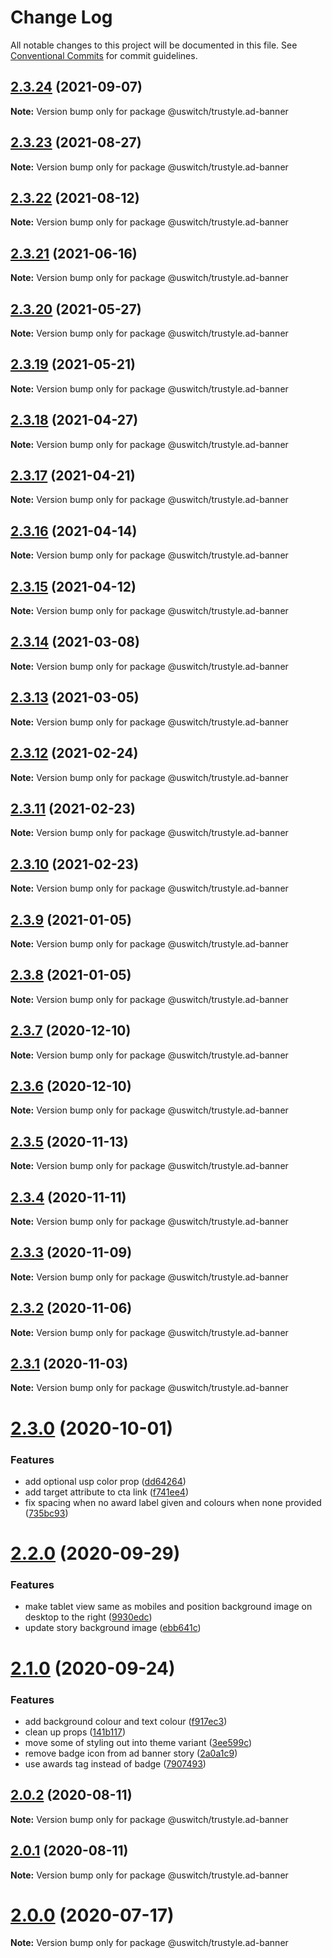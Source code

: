# Change Log

All notable changes to this project will be documented in this file.
See [Conventional Commits](https://conventionalcommits.org) for commit guidelines.

## [2.3.24](https://github.com/uswitch/trustyle/compare/@uswitch/trustyle.ad-banner@2.3.23...@uswitch/trustyle.ad-banner@2.3.24) (2021-09-07)

**Note:** Version bump only for package @uswitch/trustyle.ad-banner





## [2.3.23](https://github.com/uswitch/trustyle/compare/@uswitch/trustyle.ad-banner@2.3.22...@uswitch/trustyle.ad-banner@2.3.23) (2021-08-27)

**Note:** Version bump only for package @uswitch/trustyle.ad-banner





## [2.3.22](https://github.com/uswitch/trustyle/compare/@uswitch/trustyle.ad-banner@2.3.21...@uswitch/trustyle.ad-banner@2.3.22) (2021-08-12)

**Note:** Version bump only for package @uswitch/trustyle.ad-banner





## [2.3.21](https://github.com/uswitch/trustyle/compare/@uswitch/trustyle.ad-banner@2.3.20...@uswitch/trustyle.ad-banner@2.3.21) (2021-06-16)

**Note:** Version bump only for package @uswitch/trustyle.ad-banner





## [2.3.20](https://github.com/uswitch/trustyle/compare/@uswitch/trustyle.ad-banner@2.3.19...@uswitch/trustyle.ad-banner@2.3.20) (2021-05-27)

**Note:** Version bump only for package @uswitch/trustyle.ad-banner





## [2.3.19](https://github.com/uswitch/trustyle/compare/@uswitch/trustyle.ad-banner@2.3.18...@uswitch/trustyle.ad-banner@2.3.19) (2021-05-21)

**Note:** Version bump only for package @uswitch/trustyle.ad-banner





## [2.3.18](https://github.com/uswitch/trustyle/compare/@uswitch/trustyle.ad-banner@2.3.17...@uswitch/trustyle.ad-banner@2.3.18) (2021-04-27)

**Note:** Version bump only for package @uswitch/trustyle.ad-banner





## [2.3.17](https://github.com/uswitch/trustyle/compare/@uswitch/trustyle.ad-banner@2.3.16...@uswitch/trustyle.ad-banner@2.3.17) (2021-04-21)

**Note:** Version bump only for package @uswitch/trustyle.ad-banner





## [2.3.16](https://github.com/uswitch/trustyle/compare/@uswitch/trustyle.ad-banner@2.3.15...@uswitch/trustyle.ad-banner@2.3.16) (2021-04-14)

**Note:** Version bump only for package @uswitch/trustyle.ad-banner





## [2.3.15](https://github.com/uswitch/trustyle/compare/@uswitch/trustyle.ad-banner@2.3.14...@uswitch/trustyle.ad-banner@2.3.15) (2021-04-12)

**Note:** Version bump only for package @uswitch/trustyle.ad-banner





## [2.3.14](https://github.com/uswitch/trustyle/compare/@uswitch/trustyle.ad-banner@2.3.13...@uswitch/trustyle.ad-banner@2.3.14) (2021-03-08)

**Note:** Version bump only for package @uswitch/trustyle.ad-banner





## [2.3.13](https://github.com/uswitch/trustyle/compare/@uswitch/trustyle.ad-banner@2.3.12...@uswitch/trustyle.ad-banner@2.3.13) (2021-03-05)

**Note:** Version bump only for package @uswitch/trustyle.ad-banner





## [2.3.12](https://github.com/uswitch/trustyle/compare/@uswitch/trustyle.ad-banner@2.3.10...@uswitch/trustyle.ad-banner@2.3.12) (2021-02-24)

**Note:** Version bump only for package @uswitch/trustyle.ad-banner






## [2.3.11](https://github.com/uswitch/trustyle/compare/@uswitch/trustyle.ad-banner@2.3.10...@uswitch/trustyle.ad-banner@2.3.11) (2021-02-23)

**Note:** Version bump only for package @uswitch/trustyle.ad-banner





## [2.3.10](https://github.com/uswitch/trustyle/compare/@uswitch/trustyle.ad-banner@2.3.9...@uswitch/trustyle.ad-banner@2.3.10) (2021-02-23)

**Note:** Version bump only for package @uswitch/trustyle.ad-banner





## [2.3.9](https://github.com/uswitch/trustyle/compare/@uswitch/trustyle.ad-banner@2.3.7...@uswitch/trustyle.ad-banner@2.3.9) (2021-01-05)

**Note:** Version bump only for package @uswitch/trustyle.ad-banner





## [2.3.8](https://github.com/uswitch/trustyle/compare/@uswitch/trustyle.ad-banner@2.3.7...@uswitch/trustyle.ad-banner@2.3.8) (2021-01-05)

**Note:** Version bump only for package @uswitch/trustyle.ad-banner





## [2.3.7](https://github.com/uswitch/trustyle/compare/@uswitch/trustyle.ad-banner@2.3.6...@uswitch/trustyle.ad-banner@2.3.7) (2020-12-10)

**Note:** Version bump only for package @uswitch/trustyle.ad-banner





## [2.3.6](https://github.com/uswitch/trustyle/compare/@uswitch/trustyle.ad-banner@2.3.5...@uswitch/trustyle.ad-banner@2.3.6) (2020-12-10)

**Note:** Version bump only for package @uswitch/trustyle.ad-banner






## [2.3.5](https://github.com/uswitch/trustyle/compare/@uswitch/trustyle.ad-banner@2.3.4...@uswitch/trustyle.ad-banner@2.3.5) (2020-11-13)

**Note:** Version bump only for package @uswitch/trustyle.ad-banner





## [2.3.4](https://github.com/uswitch/trustyle/compare/@uswitch/trustyle.ad-banner@2.3.3...@uswitch/trustyle.ad-banner@2.3.4) (2020-11-11)

**Note:** Version bump only for package @uswitch/trustyle.ad-banner





## [2.3.3](https://github.com/uswitch/trustyle/compare/@uswitch/trustyle.ad-banner@2.3.2...@uswitch/trustyle.ad-banner@2.3.3) (2020-11-09)

**Note:** Version bump only for package @uswitch/trustyle.ad-banner





## [2.3.2](https://github.com/uswitch/trustyle/compare/@uswitch/trustyle.ad-banner@2.3.1...@uswitch/trustyle.ad-banner@2.3.2) (2020-11-06)

**Note:** Version bump only for package @uswitch/trustyle.ad-banner





## [2.3.1](https://github.com/uswitch/trustyle/compare/@uswitch/trustyle.ad-banner@2.3.0...@uswitch/trustyle.ad-banner@2.3.1) (2020-11-03)

**Note:** Version bump only for package @uswitch/trustyle.ad-banner





# [2.3.0](https://github.com/uswitch/trustyle/compare/@uswitch/trustyle.ad-banner@2.2.0...@uswitch/trustyle.ad-banner@2.3.0) (2020-10-01)


### Features

* add optional usp color prop ([dd64264](https://github.com/uswitch/trustyle/commit/dd64264))
* add target attribute to cta link ([f741ee4](https://github.com/uswitch/trustyle/commit/f741ee4))
* fix spacing when no award label given and colours when none provided ([735bc93](https://github.com/uswitch/trustyle/commit/735bc93))





# [2.2.0](https://github.com/uswitch/trustyle/compare/@uswitch/trustyle.ad-banner@2.1.0...@uswitch/trustyle.ad-banner@2.2.0) (2020-09-29)


### Features

* make tablet view same as mobiles and position background image on desktop to the right ([9930edc](https://github.com/uswitch/trustyle/commit/9930edc))
* update story background image ([ebb641c](https://github.com/uswitch/trustyle/commit/ebb641c))





# [2.1.0](https://github.com/uswitch/trustyle/compare/@uswitch/trustyle.ad-banner@2.0.6...@uswitch/trustyle.ad-banner@2.1.0) (2020-09-24)


### Features

* add background colour and text colour ([f917ec3](https://github.com/uswitch/trustyle/commit/f917ec3))
* clean up props ([141b117](https://github.com/uswitch/trustyle/commit/141b117))
* move some of styling out into theme variant ([3ee599c](https://github.com/uswitch/trustyle/commit/3ee599c))
* remove badge icon from ad banner story ([2a0a1c9](https://github.com/uswitch/trustyle/commit/2a0a1c9))
* use awards tag instead of badge ([7907493](https://github.com/uswitch/trustyle/commit/7907493))





## [2.0.2](https://github.com/uswitch/trustyle/compare/@uswitch/trustyle.ad-banner@2.0.1...@uswitch/trustyle.ad-banner@2.0.2) (2020-08-11)

**Note:** Version bump only for package @uswitch/trustyle.ad-banner





## [2.0.1](https://github.com/uswitch/trustyle/compare/@uswitch/trustyle.ad-banner@2.0.0...@uswitch/trustyle.ad-banner@2.0.1) (2020-08-11)

**Note:** Version bump only for package @uswitch/trustyle.ad-banner





# [2.0.0](https://github.com/uswitch/trustyle/compare/@uswitch/trustyle.ad-banner@1.1.0...@uswitch/trustyle.ad-banner@2.0.0) (2020-07-17)

**Note:** Version bump only for package @uswitch/trustyle.ad-banner
